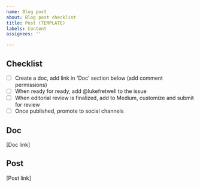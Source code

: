 ```yaml
---
name: Blog post
about: Blog post checklist
title: Post (TEMPLATE)
labels: Content
assignees: ''

---
```


## Checklist

- [ ] Create a doc, add link in 'Doc' section below (add comment permissions)
- [ ] When ready for ready, add @lukefretwell to the issue
- [ ] When editorial review is finalized, add to Medium, customize and submit for review
- [ ] Once published, promote to social channels

## Doc

[Doc link]

## Post

[Post link]
